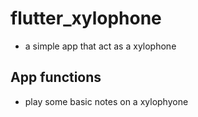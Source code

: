 # flutter_xylophone
- a simple app that act as a xylophone  

## App functions 
 
- play some basic notes on a xylophyone  

